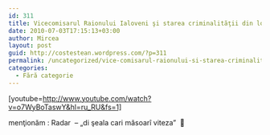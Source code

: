 ```yaml
---
id: 311
title: Vicecomisarul Raionului Ialoveni şi starea criminalităţii din localitate
date: 2010-07-03T17:15:13+03:00
author: Mircea
layout: post
guid: http://costestean.wordpress.com/?p=311
permalink: /uncategorized/vice-comisarul-raionului-si-starea-criminalitatii-din-localitate/
categories:
  - Fără categorie
---
```

[youtube=http://www.youtube.com/watch?v=o7WyBoTaswY&hl=ru_RU&fs=1]

menţionăm : Radar  &#8211; &#8222;di şeala cari măsoarî viteza&#8221;  🙂
